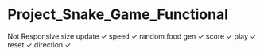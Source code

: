 # Project_Snake_Game_Functional


Not Responsive
size update &check;
speed &check;
random food gen &check;
score &check;
play &check;
reset &check;
direction &check;

